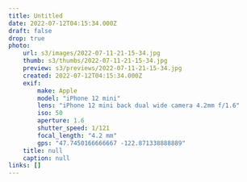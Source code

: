 ```yaml
---
title: Untitled
date: 2022-07-12T04:15:34.000Z
draft: false
drop: true
photo:
    url: s3/images/2022-07-11-21-15-34.jpg
    thumb: s3/thumbs/2022-07-11-21-15-34.jpg
    preview: s3/previews/2022-07-11-21-15-34.jpg
    created: 2022-07-12T04:15:34.000Z
    exif:
        make: Apple
        model: "iPhone 12 mini"
        lens: "iPhone 12 mini back dual wide camera 4.2mm f/1.6"
        iso: 50
        aperture: 1.6
        shutter_speed: 1/121
        focal_length: "4.2 mm"
        gps: "47.7450166666667 -122.871338888889"
    title: null
    caption: null
links: []
---
```

